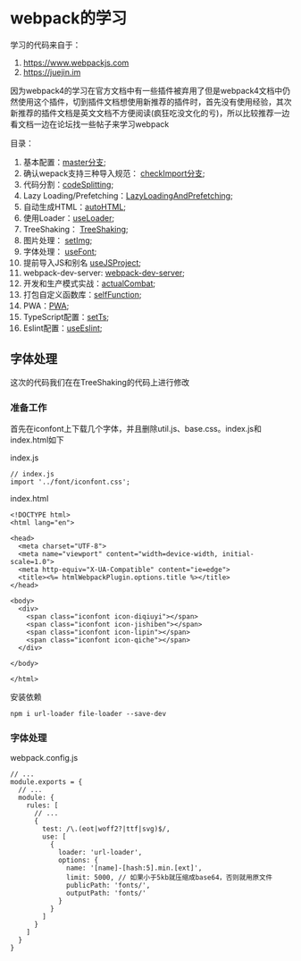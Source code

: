 # webpack的学习
学习的代码来自于：
1. https://www.webpackjs.com
2. https://juejin.im

因为webpack4的学习在官方文档中有一些插件被弃用了但是webpack4文档中仍然使用这个插件，切到插件文档想使用新推荐的插件时，首先没有使用经验，其次新推荐的插件文档是英文文档不方便阅读(疯狂吃没文化的亏)，所以比较推荐一边看文档一边在论坛找一些帖子来学习webpack

目录：

1. 基本配置：[master分支](https://github.com/ChunchunIsMe/studyWebpack "master");
2. 确认wepack支持三种导入规范： [checkImport分支](https://github.com/ChunchunIsMe/studyWebpack/tree/checkImport "checkImport");
3. 代码分割：[codeSplitting](https://github.com/ChunchunIsMe/studyWebpack/tree/codeSplitting "codeSplitting");
4. Lazy Loading/Prefetching：[LazyLoadingAndPrefetching](https://github.com/ChunchunIsMe/studyWebpack/tree/LazyLoadingAndPrefetching "LazyLoadingAndPrefetching");
5. 自动生成HTML：[autoHTML](https://github.com/ChunchunIsMe/studyWebpack/tree/autoHTML "autoHTML");
6. 使用Loader：[useLoader](https://github.com/ChunchunIsMe/studyWebpack/tree/useLoader "useLoader");
7. TreeShaking： [TreeShaking](https://github.com/ChunchunIsMe/studyWebpack/tree/TreeShaking "TreeShaking");
8. 图片处理： [setImg](https://github.com/ChunchunIsMe/studyWebpack/tree/setImg "setImg");
9. 字体处理： [useFont](https://github.com/ChunchunIsMe/studyWebpack/tree/useFont "useFont");
10. 提前导入JS和别名 [useJSProject](https://github.com/ChunchunIsMe/studyWebpack/tree/useJSProject "useJSProject");
11. webpack-dev-server: [webpack-dev-server](https://github.com/ChunchunIsMe/studyWebpack/tree/webpack-dev-server "webpack-dev-server");
12. 开发和生产模式实战：[actualCombat](https://github.com/ChunchunIsMe/studyWebpack/tree/actualCombat "actualCombat");
13. 打包自定义函数库：[selfFunction](https://github.com/ChunchunIsMe/studyWebpack/tree/selfFunction "selfFunction");
14. PWA：[PWA](https://github.com/ChunchunIsMe/studyWebpack/tree/PWA "PWA");
15. TypeScript配置：[setTs](https://github.com/ChunchunIsMe/studyWebpack/tree/setTs "setTs");
16. Eslint配置：[useEslint](https://github.com/ChunchunIsMe/studyWebpack/tree/useEslint "useEslint");

## 字体处理
这次的代码我们在在TreeShaking的代码上进行修改
### 准备工作
首先在iconfont上下载几个字体，并且删除util.js、base.css。index.js和index.html如下

index.js
```
// index.js
import '../font/iconfont.css';
```
index.html
```
<!DOCTYPE html>
<html lang="en">

<head>
  <meta charset="UTF-8">
  <meta name="viewport" content="width=device-width, initial-scale=1.0">
  <meta http-equiv="X-UA-Compatible" content="ie=edge">
  <title><%= htmlWebpackPlugin.options.title %></title>
</head>

<body>
  <div>
    <span class="iconfont icon-diqiuyi"></span>
    <span class="iconfont icon-jishiben"></span>
    <span class="iconfont icon-lipin"></span>
    <span class="iconfont icon-qiche"></span>
  </div>

</body>

</html>
```
安装依赖
```
npm i url-loader file-loader --save-dev
```
### 字体处理
webpack.config.js
```
// ...
module.exports = {
  // ...
  module: {
    rules: [
      // ...
      {
        test: /\.(eot|woff2?|ttf|svg)$/,
        use: [
          {
            loader: 'url-loader',
            options: {
              name: '[name]-[hash:5].min.[ext]',
              limit: 5000, // 如果小于5kb就压缩成base64，否则就用原文件
              publicPath: 'fonts/',
              outputPath: 'fonts/'
            }
          }
        ]
      }
    ]
  }
}
```